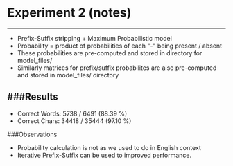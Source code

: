 # Experiment 2 (notes)
---

* Prefix-Suffix stripping + Maximum Probabilistic model 
* Probability = product of probabilities of each "-" being present / absent
* These probabilities are pre-computed and stored in directory for model_files/
* Similarly matrices for prefix/suffix probabilites are also pre-computed and stored in model_files/ directory


###Results
---

* Correct Words: 5738  / 6491  (88.39 %)
* Correct Chars: 34418 / 35444 (97.10 %)


###Observations

* Probability calculation is not as we used to do in English context
* Iterative Prefix-Suffix can be used to improved performance.


